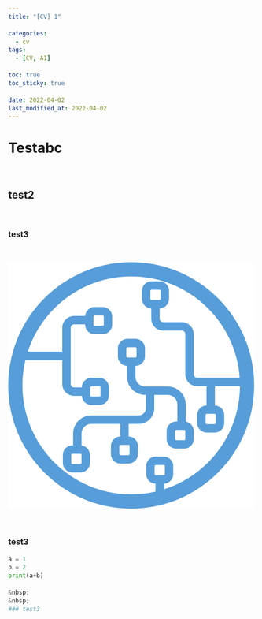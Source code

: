 ```yaml
---
title: "[CV] 1"

categories:
  - cv
tags:
  - [CV, AI]

toc: true
toc_sticky: true
 
date: 2022-04-02
last_modified_at: 2022-04-02
---
```


# Testabc
&nbsp;
&nbsp;
## test2
&nbsp;
&nbsp;
### test3

&nbsp;

![mllogo](/assets/Hey_Machine_Learning_Logo.png)

&nbsp;
&nbsp;
### test3

```python
a = 1
b = 2
print(a+b)

&nbsp;
&nbsp;
### test3
```

